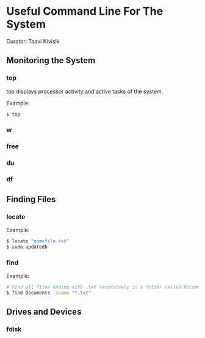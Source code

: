 # Useful Command Line For The System
Curator: Taavi Kivisik

## Monitoring the System

### top
top displays processor activity and active tasks of the system.

Example:  
```bash
$ top
```

### w
### free
### du
### df

## Finding Files

### locate
Example:  
```bash
$ locate "somefile.txt"
$ sudo updatedb
```

### find

Example:  
```bash
# Find all files ending with .txt recursively in a folder called Documents
$ find Documents -iname "*.txt"
```

## Drives and Devices
### fdisk




